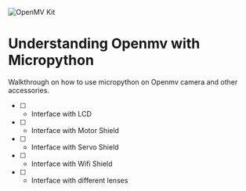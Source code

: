 
![OpenMV Kit](/asset/esp_pinouts.jpg)
# Understanding Openmv with Micropython
Walkthrough on how to use micropython on Openmv camera and other accessories.
- [ ] - Interface with LCD
- [ ] - Interface with Motor Shield
- [ ] - Interface with Servo Shield 
- [ ] - Interface with Wifi Shield 
- [ ] - Interface with different lenses